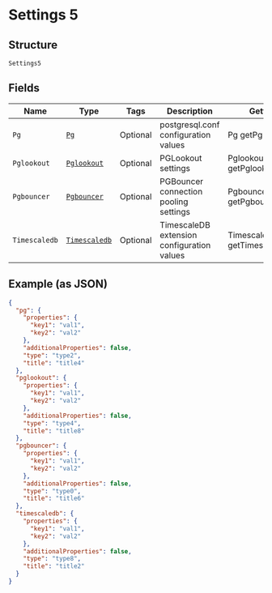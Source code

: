 
# Settings 5

## Structure

`Settings5`

## Fields

| Name | Type | Tags | Description | Getter | Setter |
|  --- | --- | --- | --- | --- | --- |
| `Pg` | [`Pg`](../../doc/models/pg.md) | Optional | postgresql.conf configuration values | Pg getPg() | setPg(Pg pg) |
| `Pglookout` | [`Pglookout`](../../doc/models/pglookout.md) | Optional | PGLookout settings | Pglookout getPglookout() | setPglookout(Pglookout pglookout) |
| `Pgbouncer` | [`Pgbouncer`](../../doc/models/pgbouncer.md) | Optional | PGBouncer connection pooling settings | Pgbouncer getPgbouncer() | setPgbouncer(Pgbouncer pgbouncer) |
| `Timescaledb` | [`Timescaledb`](../../doc/models/timescaledb.md) | Optional | TimescaleDB extension configuration values | Timescaledb getTimescaledb() | setTimescaledb(Timescaledb timescaledb) |

## Example (as JSON)

```json
{
  "pg": {
    "properties": {
      "key1": "val1",
      "key2": "val2"
    },
    "additionalProperties": false,
    "type": "type2",
    "title": "title4"
  },
  "pglookout": {
    "properties": {
      "key1": "val1",
      "key2": "val2"
    },
    "additionalProperties": false,
    "type": "type4",
    "title": "title8"
  },
  "pgbouncer": {
    "properties": {
      "key1": "val1",
      "key2": "val2"
    },
    "additionalProperties": false,
    "type": "type0",
    "title": "title6"
  },
  "timescaledb": {
    "properties": {
      "key1": "val1",
      "key2": "val2"
    },
    "additionalProperties": false,
    "type": "type8",
    "title": "title2"
  }
}
```

